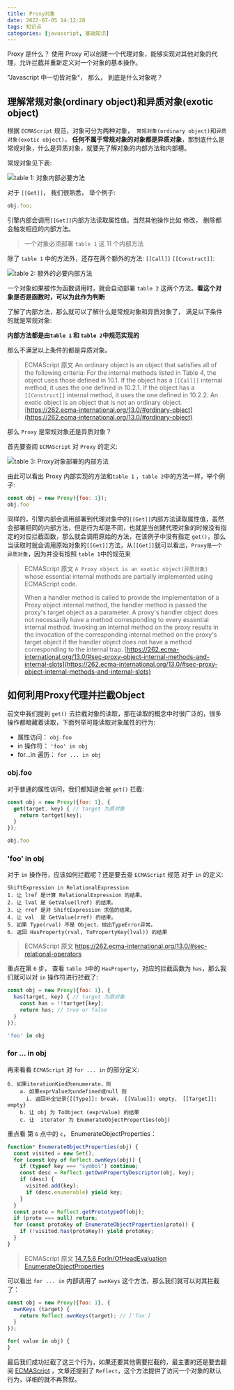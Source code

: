 ```yaml
---
title: Proxy对象
date: 2022-07-05 14:12:28
tags: 知识点
categories: [javascript, 基础知识]
---
```


Proxy 是什么？ 使用 Proxy 可以创建一个代理对象，能够实现对其他对象的代理，允许拦截并重新定义对一个对象的基本操作。

"Javascript 中一切皆对象"， 那么， 到底是什么对象呢？

## 理解常规对象(ordinary object)和异质对象(exotic object)

根据 `ECMAScript` 规范，对象可分为两种对象，` 常规对象(ordinary object)`和`异质对象(exotic object)`， **任何不属于常规对象的对象都是异质对象**，那到底什么是常规对象，什么是异质对象，就要先了解对象的内部方法和内部槽。

常规对象见下表:

![table 1: 对象内部必要方法](/images/ordinary-object.png)

对于 `[[Get]]`， 我们很熟悉， 举个例子:

```js
obj.foo;
```

引擎内部会调用`[[Get]]`内部方法读取属性值。当然其他操作比如 修改， 删除都会触发相应的内部方法。

> 一个对象必须部署 `table 1` 这 11 个内部方法

除了 `table 1` 中的方法外，还存在两个额外的方法: `[[Call]]` `[[Construct]]`:

![table 2: 额外的必要内部方法](/images/function-object.png)

一个对象如果被作为函数调用时，就会自动部署 `table 2` 这两个方法。**看这个对象是否是函数时，可以为此作为判断**

了解了内部方法，那么就可以了解什么是常规对象和异质对象了， 满足以下条件的就是常规对象:

**内部方法都是由`table 1` 和 `table 2`中规范实现的**

那么不满足以上条件的都是异质对象。

> ECMAScript 原文
> An ordinary object is an object that satisfies all of the following criteria:
> For the internal methods listed in Table 4, the object uses those defined in 10.1.
> If the object has a `[[Call]]` internal method, it uses the one defined in 10.2.1.
> If the object has a `[[Construct]]` internal method, it uses the one defined in 10.2.2.
> An exotic object is an object that is not an ordinary object.
> [https://262.ecma-international.org/13.0/#ordinary-object](https://262.ecma-international.org/13.0/#ordinary-object)

那么 `Proxy` 是常规对象还是异质对象？

首先要查阅 `ECMAScript` 对 `Proxy` 的定义:  

![table 3: Proxy对象部署的内部方法](/images/Proxy.png)

由此可以看出 Proxy 内部实现的方法和`table 1` ，`table 2`中的方法一样，举个例子:  

```js
const obj = new Proxy({foo: 1});
obj.foo 
```
同样的，引擎内部会调用部署到代理对象中的`[[Get]]`内部方法读取属性值，虽然会部署相同的内部方法，但是行为却是不同，也就是当创建代理对象的时候没有指定的对应拦截函数，那么就会调用原始的方法，在该例子中没有指定 `get()`，那么当读取时就会调用原始对象的`[[Get]]`方法，从`[[Get]]`就可以看出，`Proxy是一个异质对象`，因为并没有按照 `table 1`中的规范来

> ECMAScript 原文
> `A Proxy object is an exotic object(异质对象)` whose essential internal methods are partially implemented using ECMAScript code. 
>
> When a handler method is called to provide the implementation of a Proxy object internal method, the handler method is passed the proxy's target object as a parameter. A proxy's handler object does not necessarily have a method corresponding to every essential internal method. Invoking an internal method on the proxy results in the invocation of the corresponding internal method on the proxy's target object if the handler object does not have a method corresponding to the internal trap.
> [https://262.ecma-international.org/13.0/#sec-proxy-object-internal-methods-and-internal-slots](https://262.ecma-international.org/13.0/#sec-proxy-object-internal-methods-and-internal-slots)

## 如何利用Proxy代理并拦截Object

前文中我们提到 `get()` 去拦截对象的读取，那在读取的概念中时很广泛的，很多操作都暗藏着读取，下面列举可能读取对象属性的行为:  

- 属性访问： `obj.foo`
- in 操作符： `'foo' in obj`
- for...in 遍历： `for ... in obj`

### obj.foo

对于普通的属性访问，我们都知道会被 `get()` 拦截:  

```js
const obj = new Proxy({foo: 1}, {
  get(target, key) { // target 为原对象
    return tartget[key];
  }
});

obj.foo
```

### 'foo' in obj

对于 `in` 操作符，应该如何拦截呢？还是要去查 `ECMAScript` 规范 对于 `in` 的定义:  

    ShiftExpression in RelationalExpression
    1. 让 lref 是计算 RelationalExpression 的结果。
    2. 让 lval 是 GetValue(lref) 的结果。
    3. 让 rref 是对 ShiftExpression 求值的结果。
    4. 让 val  是 GetValue(rref) 的结果。
    5. 如果 Type(rval) 不是 Object，抛出TypeError异常。
    6. 返回 HasProperty(rval, ToPropertyKey(lval)) 的结果

> ECMAScript 原文
> https://262.ecma-international.org/13.0/#sec-relational-operators

重点在第 `6` 步， 查看 `table 3`中的 `HasProperty`，对应的拦截函数为 `has`，那么我们就可以对 `in` 操作符进行拦截了:  

```js
const obj = new Proxy({foo: 1}, {
  has(target, key) { // target 为原对象
    const has = !!tartget[key];
    return has; // true or false
  }
});

'foo' in obj
```

### for ... in obj

再来看看 `ECMAScript` 对 `for ... in` 的部分定义:  

    6. 如果iterationKind为enumerate，则
        a. 如果exprValue为undefined或null 则
          i. 返回补全记录{[[Type]]: break， [[Value]]: empty， [[Target]]: empty}
        b. 让 obj 为 ToObject (exprValue) 的结果
        c. 让  iterator 为 EnumerateObjectProperties(obj)

重点看 第 `6` 点中的 `c`， EnumerateObjectProperties：  

```js
function* EnumerateObjectProperties(obj) {
  const visited = new Set();
  for (const key of Reflect.ownKeys(obj)) {
    if (typeof key === "symbol") continue;
    const desc = Reflect.getOwnPropertyDescriptor(obj, key);
    if (desc) {
      visited.add(key);
      if (desc.enumerable) yield key;
    }
  }
  const proto = Reflect.getPrototypeOf(obj);
  if (proto === null) return;
  for (const protoKey of EnumerateObjectProperties(proto)) {
    if (!visited.has(protoKey)) yield protoKey;
  }
}
```

> ECMAScript 原文
> [14.7.5.6 ForIn/OfHeadEvaluation](https://262.ecma-international.org/13.0/#sec-runtime-semantics-forinofheadevaluation)
> [EnumerateObjectProperties](https://262.ecma-international.org/13.0/#sec-enumerate-object-properties)

可以看出 `for ... in` 内部调用了 `ownKeys` 这个方法，那么我们就可以对其拦截了：  

```js
const obj = new Proxy({foo: 1}, {
  ownKeys (target) {
    return Reflect.ownKeys(target); // ['foo']
  }
});

for( value in obj) {
}
```

最后我们成功拦截了这三个行为，如果还要其他需要拦截的，最主要的还是要去翻阅 [ECMAScript](https://tc39.es/ecma262/) ，文章还提到了 `Reflect`，这个方法提供了访问一个对象的默认行为，详细的就不再赘叙。